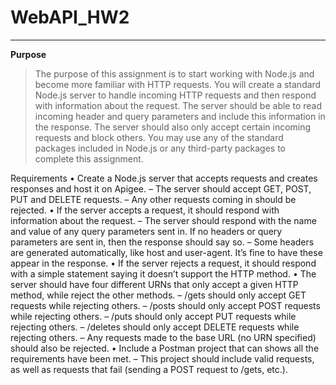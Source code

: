 # WebAPI_HW2

--------
**Purpose**

>The purpose of this assignment is to start working with Node.js and become more familiar with HTTP requests.
You will create a standard Node.js server to handle incoming HTTP requests and then respond with information about
the request. The server should be able to read incoming header and query parameters and include this information in the response.
The server should also only accept certain incoming requests and block others.
You may use any of the standard packages included in Node.js or any third-party packages to complete this assignment.

Requirements
• Create a Node.js server that accepts requests and creates responses and host it on Apigee.
– The server should accept GET, POST, PUT and DELETE requests. – Any other requests coming in should be rejected.
• If the server accepts a request, it should respond with information about the request.
– The server should respond with the name and value of any query parameters sent in. If no headers or
query parameters are sent in, then the response should say so.
– Some headers are generated automatically, like host and user-agent. It’s fine to have these appear in the response.
• If the server rejects a request, it should respond with a simple statement saying it doesn’t support the HTTP method.
• The server should have four different URNs that only accept a given HTTP method, while reject the other methods.
– /gets should only accept GET requests while rejecting others.
– /posts should only accept POST requests while rejecting others.
– /puts should only accept PUT requests while rejecting others.
– /deletes should only accept DELETE requests while rejecting others.
– Any requests made to the base URL (no URN specified) should also be rejected.
• Include a Postman project that can shows all the requirements have been met.
– This project should include valid requests, as well as requests that fail (sending a POST request to /gets, etc.).

